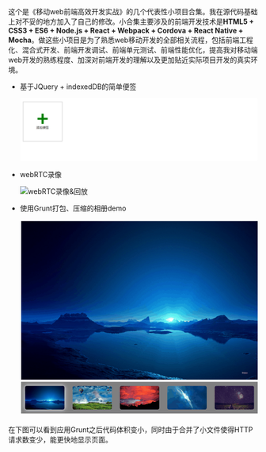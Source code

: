这个是《移动web前端高效开发实战》的几个代表性小项目合集。我在源代码基础上对不妥的地方加入了自己的修改。小合集主要涉及的前端开发技术是**HTML5 + CSS3 + ES6 + Node.js + React + Webpack + Cordova + React Native + Mocha**。做这些小项目是为了熟悉web移动开发的全部相关流程，包括前端工程化、混合式开发、前端开发调试、前端单元测试、前端性能优化，提高我对移动端web开发的熟练程度、加深对前端开发的理解以及更加贴近实际项目开发的真实环境。

- 基于JQuery + indexedDB的简单便签

  ![便签](demo/便签demo.gif)

- webRTC录像

  ![webRTC录像&回放](demo/WebRTC录像&回放demo.gif)

- 使用Grunt打包、压缩的相册demo

  ![GruntEffect](demo/gruntAlbum.gif)

在下图可以看到应用Grunt之后代码体积变小，同时由于合并了小文件使得HTTP请求数变少，能更快地显示页面。